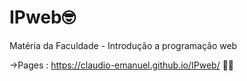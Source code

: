 # IPweb🤓
 Matéria da Faculdade - Introdução a programação web

->Pages : https://claudio-emanuel.github.io/IPweb/ 👨‍💻
